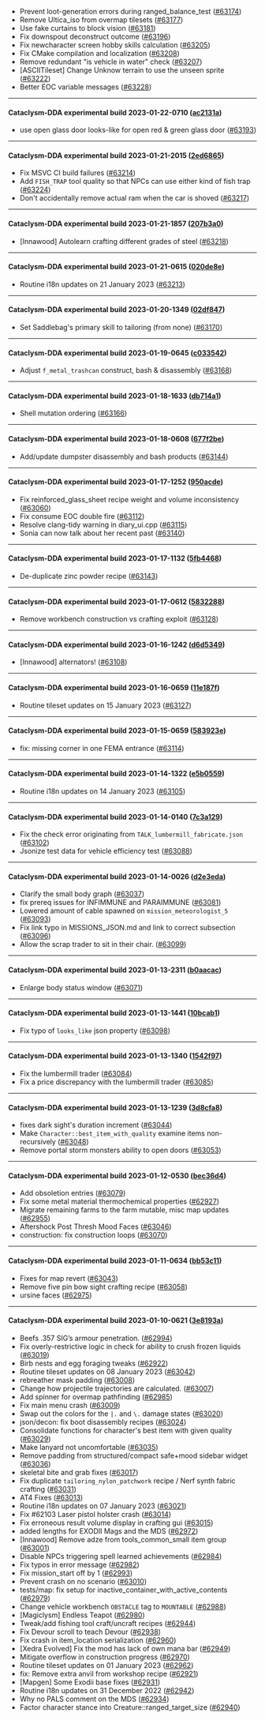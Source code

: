 * Prevent loot-generation errors during ranged_balance_test ([#63174](https://github.com/CleverRaven/Cataclysm-DDA/pull/63174))
* Remove Ultica_iso from overmap tilesets ([#63177](https://github.com/CleverRaven/Cataclysm-DDA/pull/63177))
* Use fake curtains to block vision ([#63181](https://github.com/CleverRaven/Cataclysm-DDA/pull/63181))
* Fix downspout deconstruct outcome ([#63196](https://github.com/CleverRaven/Cataclysm-DDA/pull/63196))
* Fix newcharacter screen hobby skills calculation ([#63205](https://github.com/CleverRaven/Cataclysm-DDA/pull/63205))
* Fix CMake compilation and localization ([#63208](https://github.com/CleverRaven/Cataclysm-DDA/pull/63208))
* Remove redundant "is vehicle in water" check ([#63207](https://github.com/CleverRaven/Cataclysm-DDA/pull/63207))
* [ASCIITileset] Change Unknow terrain to use the unseen sprite ([#63222](https://github.com/CleverRaven/Cataclysm-DDA/pull/63222))
* Better EOC variable messages ([#63228](https://github.com/CleverRaven/Cataclysm-DDA/pull/63228))

---

#### Cataclysm-DDA experimental build 2023-01-22-0710 ([ac2131a](https://github.com/CleverRaven/Cataclysm-DDA/releases/tag/cdda-experimental-2023-01-22-0710))

* use open glass door looks-like for open red & green glass door ([#63193](https://github.com/CleverRaven/Cataclysm-DDA/pull/63193))

---

#### Cataclysm-DDA experimental build 2023-01-21-2015 ([2ed6865](https://github.com/CleverRaven/Cataclysm-DDA/releases/tag/cdda-experimental-2023-01-21-2015))

* Fix MSVC CI build failures ([#63214](https://github.com/CleverRaven/Cataclysm-DDA/pull/63214))
* Add `FISH_TRAP` tool quality so that NPCs can use either kind of fish trap ([#63224](https://github.com/CleverRaven/Cataclysm-DDA/pull/63224))
* Don't accidentally remove actual ram when the car is shoved ([#63217](https://github.com/CleverRaven/Cataclysm-DDA/pull/63217))

---

#### Cataclysm-DDA experimental build 2023-01-21-1857 ([207b3a0](https://github.com/CleverRaven/Cataclysm-DDA/releases/tag/cdda-experimental-2023-01-21-1857))

* [Innawood] Autolearn crafting different grades of steel ([#63218](https://github.com/CleverRaven/Cataclysm-DDA/pull/63218))

---

#### Cataclysm-DDA experimental build 2023-01-21-0615 ([020de8e](https://github.com/CleverRaven/Cataclysm-DDA/releases/tag/cdda-experimental-2023-01-21-0615))

* Routine i18n updates on 21 January 2023 ([#63213](https://github.com/CleverRaven/Cataclysm-DDA/pull/63213))

---

#### Cataclysm-DDA experimental build 2023-01-20-1349 ([02df847](https://github.com/CleverRaven/Cataclysm-DDA/releases/tag/cdda-experimental-2023-01-20-1349))

* Set Saddlebag's primary skill to tailoring (from none) ([#63170](https://github.com/CleverRaven/Cataclysm-DDA/pull/63170))

---

#### Cataclysm-DDA experimental build 2023-01-19-0645 ([c033542](https://github.com/CleverRaven/Cataclysm-DDA/releases/tag/cdda-experimental-2023-01-19-0645))

* Adjust `f_metal_trashcan` construct, bash & disassembly ([#63168](https://github.com/CleverRaven/Cataclysm-DDA/pull/63168))

---

#### Cataclysm-DDA experimental build 2023-01-18-1633 ([db714a1](https://github.com/CleverRaven/Cataclysm-DDA/releases/tag/cdda-experimental-2023-01-18-1633))

* Shell mutation ordering ([#63166](https://github.com/CleverRaven/Cataclysm-DDA/pull/63166))

---

#### Cataclysm-DDA experimental build 2023-01-18-0608 ([677f2be](https://github.com/CleverRaven/Cataclysm-DDA/releases/tag/cdda-experimental-2023-01-18-0608))

* Add/update dumpster disassembly and bash products ([#63144](https://github.com/CleverRaven/Cataclysm-DDA/pull/63144))

---

#### Cataclysm-DDA experimental build 2023-01-17-1252 ([950acde](https://github.com/CleverRaven/Cataclysm-DDA/releases/tag/cdda-experimental-2023-01-17-1252))

* Fix reinforced_glass_sheet recipe weight and volume inconsistency ([#63060](https://github.com/CleverRaven/Cataclysm-DDA/pull/63060))
* Fix consume EOC double fire ([#63112](https://github.com/CleverRaven/Cataclysm-DDA/pull/63112))
* Resolve clang-tidy warning in diary_ui.cpp ([#63115](https://github.com/CleverRaven/Cataclysm-DDA/pull/63115))
* Sonia can now talk about her recent past ([#63140](https://github.com/CleverRaven/Cataclysm-DDA/pull/63140))

---

#### Cataclysm-DDA experimental build 2023-01-17-1132 ([5fb4468](https://github.com/CleverRaven/Cataclysm-DDA/releases/tag/cdda-experimental-2023-01-17-1132))

* De-duplicate zinc powder recipe ([#63143](https://github.com/CleverRaven/Cataclysm-DDA/pull/63143))

---

#### Cataclysm-DDA experimental build 2023-01-17-0612 ([5832288](https://github.com/CleverRaven/Cataclysm-DDA/releases/tag/cdda-experimental-2023-01-17-0612))

* Remove workbench construction vs crafting exploit ([#63128](https://github.com/CleverRaven/Cataclysm-DDA/pull/63128))

---

#### Cataclysm-DDA experimental build 2023-01-16-1242 ([d6d5349](https://github.com/CleverRaven/Cataclysm-DDA/releases/tag/cdda-experimental-2023-01-16-1242))

* [Innawood] alternators! ([#63108](https://github.com/CleverRaven/Cataclysm-DDA/pull/63108))

---

#### Cataclysm-DDA experimental build 2023-01-16-0659 ([11e187f](https://github.com/CleverRaven/Cataclysm-DDA/releases/tag/cdda-experimental-2023-01-16-0659))

* Routine tileset updates on 15 January 2023 ([#63127](https://github.com/CleverRaven/Cataclysm-DDA/pull/63127))

---

#### Cataclysm-DDA experimental build 2023-01-15-0659 ([583923e](https://github.com/CleverRaven/Cataclysm-DDA/releases/tag/cdda-experimental-2023-01-15-0659))

* fix: missing corner in one FEMA entrance ([#63114](https://github.com/CleverRaven/Cataclysm-DDA/pull/63114))

---

#### Cataclysm-DDA experimental build 2023-01-14-1322 ([e5b0559](https://github.com/CleverRaven/Cataclysm-DDA/releases/tag/cdda-experimental-2023-01-14-1322))

* Routine i18n updates on 14 January 2023 ([#63105](https://github.com/CleverRaven/Cataclysm-DDA/pull/63105))

---

#### Cataclysm-DDA experimental build 2023-01-14-0140 ([7c3a129](https://github.com/CleverRaven/Cataclysm-DDA/releases/tag/cdda-experimental-2023-01-14-0140))

* Fix the check error originating from `TALK_lumbermill_fabricate.json` ([#63102](https://github.com/CleverRaven/Cataclysm-DDA/pull/63102))
* Jsonize test data for vehicle efficiency test ([#63088](https://github.com/CleverRaven/Cataclysm-DDA/pull/63088))

---

#### Cataclysm-DDA experimental build 2023-01-14-0026 ([d2e3eda](https://github.com/CleverRaven/Cataclysm-DDA/releases/tag/cdda-experimental-2023-01-14-0026))

* Clarify the small body graph ([#63037](https://github.com/CleverRaven/Cataclysm-DDA/pull/63037))
* fix prereq issues for INFIMMUNE and PARAIMMUNE ([#63081](https://github.com/CleverRaven/Cataclysm-DDA/pull/63081))
* Lowered amount of cable spawned on `mission_meteorologist_5` ([#63093](https://github.com/CleverRaven/Cataclysm-DDA/pull/63093))
* Fix link typo in MISSIONS_JSON.md and link to correct subsection ([#63096](https://github.com/CleverRaven/Cataclysm-DDA/pull/63096))
* Allow the scrap trader to sit in their chair. ([#63099](https://github.com/CleverRaven/Cataclysm-DDA/pull/63099))

---

#### Cataclysm-DDA experimental build 2023-01-13-2311 ([b0aacac](https://github.com/CleverRaven/Cataclysm-DDA/releases/tag/cdda-experimental-2023-01-13-2311))

* Enlarge body status window ([#63071](https://github.com/CleverRaven/Cataclysm-DDA/pull/63071))

---

#### Cataclysm-DDA experimental build 2023-01-13-1441 ([10bcab1](https://github.com/CleverRaven/Cataclysm-DDA/releases/tag/cdda-experimental-2023-01-13-1441))

* Fix typo of `looks_like` json property ([#63098](https://github.com/CleverRaven/Cataclysm-DDA/pull/63098))

---

#### Cataclysm-DDA experimental build 2023-01-13-1340 ([1542f97](https://github.com/CleverRaven/Cataclysm-DDA/releases/tag/cdda-experimental-2023-01-13-1340))

* Fix the lumbermill trader ([#63084](https://github.com/CleverRaven/Cataclysm-DDA/pull/63084))
* Fix a price discrepancy with the lumbermill trader ([#63085](https://github.com/CleverRaven/Cataclysm-DDA/pull/63085))

---

#### Cataclysm-DDA experimental build 2023-01-13-1239 ([3d8cfa8](https://github.com/CleverRaven/Cataclysm-DDA/releases/tag/cdda-experimental-2023-01-13-1239))

* fixes dark sight's duration increment ([#63044](https://github.com/CleverRaven/Cataclysm-DDA/pull/63044))
* Make `Character::best_item_with_quality` examine items non-recursively ([#63048](https://github.com/CleverRaven/Cataclysm-DDA/pull/63048))
* Remove portal storm monsters ability to open doors ([#63053](https://github.com/CleverRaven/Cataclysm-DDA/pull/63053))

---

#### Cataclysm-DDA experimental build 2023-01-12-0530 ([bec36d4](https://github.com/CleverRaven/Cataclysm-DDA/releases/tag/cdda-experimental-2023-01-12-0530))

* Add obsoletion entries ([#63079](https://github.com/CleverRaven/Cataclysm-DDA/pull/63079))
* Fix some metal material thermochemical properties ([#62927](https://github.com/CleverRaven/Cataclysm-DDA/pull/62927))
* Migrate remaining farms to the farm mutable, misc map updates ([#62955](https://github.com/CleverRaven/Cataclysm-DDA/pull/62955))
* Aftershock Post Thresh Mood Faces ([#63046](https://github.com/CleverRaven/Cataclysm-DDA/pull/63046))
* construction: fix construction loops ([#63070](https://github.com/CleverRaven/Cataclysm-DDA/pull/63070))

---

#### Cataclysm-DDA experimental build 2023-01-11-0634 ([bb53c11](https://github.com/CleverRaven/Cataclysm-DDA/releases/tag/cdda-experimental-2023-01-11-0634))

* Fixes for map revert ([#63043](https://github.com/CleverRaven/Cataclysm-DDA/pull/63043))
* Remove five pin bow sight crafting recipe ([#63058](https://github.com/CleverRaven/Cataclysm-DDA/pull/63058))
* ursine faces ([#62975](https://github.com/CleverRaven/Cataclysm-DDA/pull/62975))

---

#### Cataclysm-DDA experimental build 2023-01-10-0621 ([3e8193a](https://github.com/CleverRaven/Cataclysm-DDA/releases/tag/cdda-experimental-2023-01-10-0621))

* Beefs .357 SIG’s armour penetration. ([#62994](https://github.com/CleverRaven/Cataclysm-DDA/pull/62994))
* Fix overly-restrictive logic in check for ability to crush frozen liquids ([#63019](https://github.com/CleverRaven/Cataclysm-DDA/pull/63019))
* Birb nests and egg foraging tweaks ([#62922](https://github.com/CleverRaven/Cataclysm-DDA/pull/62922))
* Routine tileset updates on 08 January 2023 ([#63042](https://github.com/CleverRaven/Cataclysm-DDA/pull/63042))
* rebreather mask padding  ([#63008](https://github.com/CleverRaven/Cataclysm-DDA/pull/63008))
* Change how projectile trajectories are calculated. ([#63007](https://github.com/CleverRaven/Cataclysm-DDA/pull/63007))
* Add spinner for overmap pathfinding ([#62985](https://github.com/CleverRaven/Cataclysm-DDA/pull/62985))
* Fix main menu crash ([#63009](https://github.com/CleverRaven/Cataclysm-DDA/pull/63009))
* Swap out the colors for the `|.` and `\.` damage states ([#63020](https://github.com/CleverRaven/Cataclysm-DDA/pull/63020))
* json/decon: fix boot disassembly recipes ([#63024](https://github.com/CleverRaven/Cataclysm-DDA/pull/63024))
* Consolidate functions for character's best item with given quality ([#63029](https://github.com/CleverRaven/Cataclysm-DDA/pull/63029))
* Make lanyard not uncomfortable ([#63035](https://github.com/CleverRaven/Cataclysm-DDA/pull/63035))
* Remove padding from structured/compact safe+mood sidebar widget ([#63036](https://github.com/CleverRaven/Cataclysm-DDA/pull/63036))
* skeletal bite and grab fixes ([#63017](https://github.com/CleverRaven/Cataclysm-DDA/pull/63017))
* Fix duplicate `tailoring_nylon_patchwork` recipe / Nerf synth fabric crafting ([#63031](https://github.com/CleverRaven/Cataclysm-DDA/pull/63031))
* AT4 Fixes ([#63013](https://github.com/CleverRaven/Cataclysm-DDA/pull/63013))
* Routine i18n updates on 07 January 2023 ([#63021](https://github.com/CleverRaven/Cataclysm-DDA/pull/63021))
* Fix #62103 Laser pistol holster crash ([#63014](https://github.com/CleverRaven/Cataclysm-DDA/pull/63014))
* Fix erroneous result volume display in crafting gui ([#63015](https://github.com/CleverRaven/Cataclysm-DDA/pull/63015))
* added lengths for EXODII Mags and the MDS ([#62972](https://github.com/CleverRaven/Cataclysm-DDA/pull/62972))
* [Innawood] Remove adze from tools_common_small item group ([#63001](https://github.com/CleverRaven/Cataclysm-DDA/pull/63001))
* Disable NPCs triggering spell learned achievements ([#62984](https://github.com/CleverRaven/Cataclysm-DDA/pull/62984))
* Fix typos in error message ([#62982](https://github.com/CleverRaven/Cataclysm-DDA/pull/62982))
* Fix mission_start off by 1 ([#62993](https://github.com/CleverRaven/Cataclysm-DDA/pull/62993))
* Prevent crash on no scenario ([#63010](https://github.com/CleverRaven/Cataclysm-DDA/pull/63010))
* tests/map: fix setup for inactive_container_with_active_contents ([#62979](https://github.com/CleverRaven/Cataclysm-DDA/pull/62979))
* Change vehicle workbench `OBSTACLE` tag to `MOUNTABLE` ([#62988](https://github.com/CleverRaven/Cataclysm-DDA/pull/62988))
* [Magiclysm] Endless Teapot ([#62980](https://github.com/CleverRaven/Cataclysm-DDA/pull/62980))
* Tweak/add fishing tool craft/uncraft recipes ([#62944](https://github.com/CleverRaven/Cataclysm-DDA/pull/62944))
* Fix Devour scroll to teach Devour ([#62938](https://github.com/CleverRaven/Cataclysm-DDA/pull/62938))
* Fix crash in item_location serialization ([#62960](https://github.com/CleverRaven/Cataclysm-DDA/pull/62960))
* [Xedra Evolved] Fix the mod has lack of own mana bar ([#62949](https://github.com/CleverRaven/Cataclysm-DDA/pull/62949))
* Mitigate overflow in construction progress ([#62970](https://github.com/CleverRaven/Cataclysm-DDA/pull/62970))
* Routine tileset updates on 01 January 2023 ([#62962](https://github.com/CleverRaven/Cataclysm-DDA/pull/62962))
* fix: Remove extra anvil from workshop recipe ([#62921](https://github.com/CleverRaven/Cataclysm-DDA/pull/62921))
* [Mapgen] Some Exodii base fixes ([#62931](https://github.com/CleverRaven/Cataclysm-DDA/pull/62931))
* Routine i18n updates on 31 December 2022 ([#62942](https://github.com/CleverRaven/Cataclysm-DDA/pull/62942))
* Why no PALS comment on the MDS ([#62934](https://github.com/CleverRaven/Cataclysm-DDA/pull/62934))
* Factor character stance into Creature::ranged_target_size ([#62940](https://github.com/CleverRaven/Cataclysm-DDA/pull/62940))
